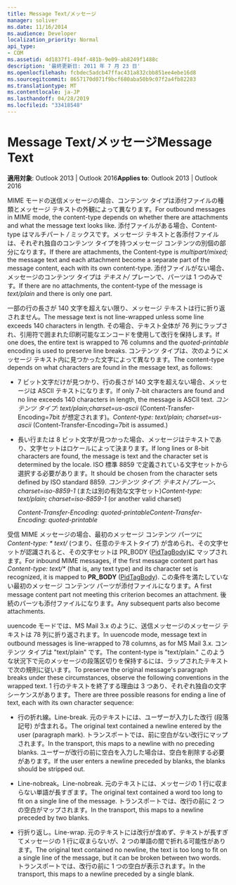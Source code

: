 ```yaml
---
title: Message Text/メッセージ
manager: soliver
ms.date: 11/16/2014
ms.audience: Developer
localization_priority: Normal
api_type:
- COM
ms.assetid: 4d1837f1-494f-481b-9e09-ab8249f1488c
description: '最終更新日: 2011 年 7 月 23 日'
ms.openlocfilehash: fcbdec5adcb47ffac431a832cbb851ee4ebe16d8
ms.sourcegitcommit: 8657170d071f9bcf680aba50b9c07f2a4fb82283
ms.translationtype: MT
ms.contentlocale: ja-JP
ms.lasthandoff: 04/28/2019
ms.locfileid: "33418548"
---
```

# <a name="message-text"></a><span data-ttu-id="d8b00-103">Message Text/メッセージ</span><span class="sxs-lookup"><span data-stu-id="d8b00-103">Message Text</span></span>

  
  
<span data-ttu-id="d8b00-104">**適用対象**: Outlook 2013 | Outlook 2016</span><span class="sxs-lookup"><span data-stu-id="d8b00-104">**Applies to**: Outlook 2013 | Outlook 2016</span></span> 
  
<span data-ttu-id="d8b00-105">MIME モードの送信メッセージの場合、コンテンツ タイプは添付ファイルの種類とメッセージ テキストの外観によって異なります。</span><span class="sxs-lookup"><span data-stu-id="d8b00-105">For outbound messages in MIME mode, the content-type depends on whether there are attachments and what the message text looks like.</span></span> <span data-ttu-id="d8b00-106">添付ファイルがある場合、Content-type はマルチパート  _/_ ミックスです。メッセージ テキストと各添付ファイルは、それぞれ独自のコンテンツ タイプを持つメッセージ コンテンツの別個の部分になります。</span><span class="sxs-lookup"><span data-stu-id="d8b00-106">If there are attachments, the Content-type is  _multipart/mixed;_ the message text and each attachment become a separate part of the message content, each with its own content-type.</span></span> <span data-ttu-id="d8b00-107">添付ファイルがない場合、メッセージのコンテンツ タイプは  _テキスト/_ プレーンで、パーツは 1 つのみです。</span><span class="sxs-lookup"><span data-stu-id="d8b00-107">If there are no attachments, the content-type of the message is  _text/plain_ and there is only one part.</span></span> 
  
<span data-ttu-id="d8b00-108">一部の行の長さが 140 文字を超えない限り、メッセージ テキストは行に折り返されません。</span><span class="sxs-lookup"><span data-stu-id="d8b00-108">The message text is not line-wrapped unless some line exceeds 140 characters in length.</span></span> <span data-ttu-id="d8b00-109">その場合、テキスト全体が 76 列にラップされ、引用符で囲まれた印刷可能なエンコードを使用して改行を保持します。</span><span class="sxs-lookup"><span data-stu-id="d8b00-109">If one does, the entire text is wrapped to 76 columns and the  _quoted-printable_ encoding is used to preserve line breaks.</span></span> <span data-ttu-id="d8b00-110">コンテンツ タイプは、次のようにメッセージ テキスト内に見つかった文字によって異なります。</span><span class="sxs-lookup"><span data-stu-id="d8b00-110">The content-type depends on what characters are found in the message text, as follows:</span></span> 
  
- <span data-ttu-id="d8b00-111">7 ビット文字だけが見つかり、行の長さが 140 文字を超えない場合、メッセージは ASCII テキストになります。</span><span class="sxs-lookup"><span data-stu-id="d8b00-111">If only 7-bit characters are found and no line exceeds 140 characters in length, the message is ASCII text.</span></span> <span data-ttu-id="d8b00-112">_コンテンツ タイプ: text/plain;charset=us-ascii_ (Content-Transfer-Encoding=7bit が想定されます)。</span><span class="sxs-lookup"><span data-stu-id="d8b00-112">_Content-type: text/plain; charset=us-ascii_ (Content-Transfer-Encoding=7bit is assumed.)</span></span> 
    
- <span data-ttu-id="d8b00-113">長い行または 8 ビット文字が見つかった場合、メッセージはテキストであり、文字セットはロケールによって決まります。</span><span class="sxs-lookup"><span data-stu-id="d8b00-113">If long lines or 8-bit characters are found, the message is text and the character set is determined by the locale.</span></span> <span data-ttu-id="d8b00-114">ISO 標準 8859 で定義されている文字セットから選択する必要があります。</span><span class="sxs-lookup"><span data-stu-id="d8b00-114">It should be chosen from the character sets defined by ISO standard 8859.</span></span> <span data-ttu-id="d8b00-115">_コンテンツ タイプ: テキスト/プレーン、charset=iso-8859-1_ (または別の有効な文字セット)</span><span class="sxs-lookup"><span data-stu-id="d8b00-115">_Content-type: text/plain; charset=iso-8859-1_ (or another valid charset)</span></span> 
    
     <span data-ttu-id="d8b00-116">_Content-Transfer-Encoding: quoted-printable_</span><span class="sxs-lookup"><span data-stu-id="d8b00-116">_Content-Transfer-Encoding: quoted-printable_</span></span>
    
<span data-ttu-id="d8b00-117">受信 MIME メッセージの場合、最初のメッセージ コンテンツ パーツに _Content-type: \* text/_ (つまり、任意のテキストタイプ) が含められ、その文字セットが認識されると、その文字セットは PR_BODY ([PidTagBody)](pidtagbody-canonical-property.md)**に** マップされます。</span><span class="sxs-lookup"><span data-stu-id="d8b00-117">For inbound MIME messages, if the first message content part has  _Content-type: text/\*_ (that is, any text type) and its character set is recognized, it is mapped to **PR_BODY** ([PidTagBody](pidtagbody-canonical-property.md)).</span></span> <span data-ttu-id="d8b00-118">この条件を満たしていない最初のメッセージ コンテンツ パーツが添付ファイルになります。</span><span class="sxs-lookup"><span data-stu-id="d8b00-118">A first message content part not meeting this criterion becomes an attachment.</span></span> <span data-ttu-id="d8b00-119">後続のパーツも添付ファイルになります。</span><span class="sxs-lookup"><span data-stu-id="d8b00-119">Any subsequent parts also become attachments.</span></span>
  
<span data-ttu-id="d8b00-120">uuencode モードでは、MS Mail 3.x のように、送信メッセージのメッセージ テキストは 78 列に折り返されます。</span><span class="sxs-lookup"><span data-stu-id="d8b00-120">In uuencode mode, message text in outbound messages is line-wrapped to 78 columns, as for MS Mail 3.x.</span></span> <span data-ttu-id="d8b00-121">コンテンツ タイプは "text/plain" です。</span><span class="sxs-lookup"><span data-stu-id="d8b00-121">The content-type is "text/plain."</span></span> <span data-ttu-id="d8b00-122">このような状況下で元のメッセージの段落区切りを保持するには、ラップされたテキストで次の規則に従います。</span><span class="sxs-lookup"><span data-stu-id="d8b00-122">To preserve the original message's paragraph breaks under these circumstances, observe the following conventions in the wrapped text.</span></span> <span data-ttu-id="d8b00-123">1 行のテキストを終了する理由は 3 つあり、それぞれ独自の文字シーケンスがあります。</span><span class="sxs-lookup"><span data-stu-id="d8b00-123">There are three possible reasons for ending a line of text, each with its own character sequence:</span></span>
  
- <span data-ttu-id="d8b00-124">行の折れ線。</span><span class="sxs-lookup"><span data-stu-id="d8b00-124">Line-break.</span></span> <span data-ttu-id="d8b00-125">元のテキストには、ユーザーが入力した改行 (段落記号) が含まれる。</span><span class="sxs-lookup"><span data-stu-id="d8b00-125">The original text contained a newline entered by the user (paragraph mark).</span></span> <span data-ttu-id="d8b00-126">トランスポートでは、前に空白がない改行にマップされます。</span><span class="sxs-lookup"><span data-stu-id="d8b00-126">In the transport, this maps to a newline with no preceding blanks.</span></span> <span data-ttu-id="d8b00-127">ユーザーが改行の前に空白を入力した場合は、空白を削除する必要があります。</span><span class="sxs-lookup"><span data-stu-id="d8b00-127">If the user enters a newline preceded by blanks, the blanks should be stripped out.</span></span>
    
- <span data-ttu-id="d8b00-128">Line-nobreak。</span><span class="sxs-lookup"><span data-stu-id="d8b00-128">Line-nobreak.</span></span> <span data-ttu-id="d8b00-129">元のテキストには、メッセージの 1 行に収まらない単語が長すぎます。</span><span class="sxs-lookup"><span data-stu-id="d8b00-129">The original text contained a word too long to fit on a single line of the message.</span></span> <span data-ttu-id="d8b00-130">トランスポートでは、改行の前に 2 つの空白がマップされます。</span><span class="sxs-lookup"><span data-stu-id="d8b00-130">In the transport, this maps to a newline preceded by two blanks.</span></span>
    
- <span data-ttu-id="d8b00-131">行折り返し。</span><span class="sxs-lookup"><span data-stu-id="d8b00-131">Line-wrap.</span></span> <span data-ttu-id="d8b00-132">元のテキストには改行が含めず、テキストが長すぎてメッセージの 1 行に収まらないが、2 つの単語の間で折れる可能性があります。</span><span class="sxs-lookup"><span data-stu-id="d8b00-132">The original text contained no newline, the text is too long to fit on a single line of the message, but it can be broken between two words.</span></span> <span data-ttu-id="d8b00-133">トランスポートでは、改行の前に 1 つの空白が表示されます。</span><span class="sxs-lookup"><span data-stu-id="d8b00-133">In the transport, this maps to a newline preceded by a single blank.</span></span>
    

